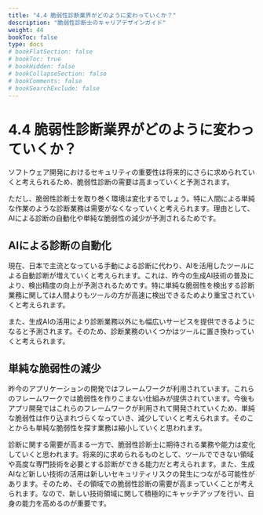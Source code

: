 ```yaml
---
title: "4.4 脆弱性診断業界がどのように変わっていくか？"
description: "脆弱性診断士のキャリアデザインガイド"
weight: 44
bookToc: false
type: docs
# bookFlatSection: false
# bookToc: true
# bookHidden: false
# bookCollapseSection: false
# bookComments: false
# bookSearchExclude: false
---
```


# 4.4 脆弱性診断業界がどのように変わっていくか？

ソフトウェア開発におけるセキュリティの重要性は将来的にさらに求められていくと考えられるため、脆弱性診断の需要は高まっていくと予測されます。

ただし、脆弱性診断士を取り巻く環境は変化するでしょう。特に人間による単純な作業のような診断業務は需要がなくなっていくと考えられます。理由として、AIによる診断の自動化や単純な脆弱性の減少が予測されるためです。

## AIによる診断の自動化

現在、日本で主流となっている手動による診断に代わり、AIを活用したツールによる自動診断が増えていくと考えられます。これは、昨今の生成AI技術の普及により、検出精度の向上が予測されるためです。特に単純な脆弱性を検出する診断業務に関しては人間よりもツールの方が高速に検出できるためより重宝されていくと考えられます。

また、生成AIの活用により診断業務以外にも幅広いサービスを提供できるようになると予測されます。そのため、診断業務のいくつかはツールに置き換わっていくと考えられます。

## 単純な脆弱性の減少

昨今のアプリケーションの開発ではフレームワークが利用されています。これらのフレームワークでは脆弱性を作りこまない仕組みが提供されています。今後もアプリ開発ではこれらのフレームワークが利用されて開発されていくため、単純な脆弱性は作り込まれづらくなっていき、減少していくと考えられます。そのことからも単純な脆弱性を探す業務は縮小していくと思われます。

診断に関する需要が高まる一方で、脆弱性診断士に期待される業務や能力は変化していくと思われます。将来的に求められるものとして、ツールでできない領域や高度な専門技術を必要とする診断ができる能力だと考えられます。また、生成AIなど新しい技術の活用は新しいセキュリティリスクの発生につながる可能性があります。そのため、その領域での脆弱性診断の需要が高まっていくことが考えられます。なので、新しい技術領域に関して積極的にキャッチアップを行い、自身の能力を高めるのが重要です。